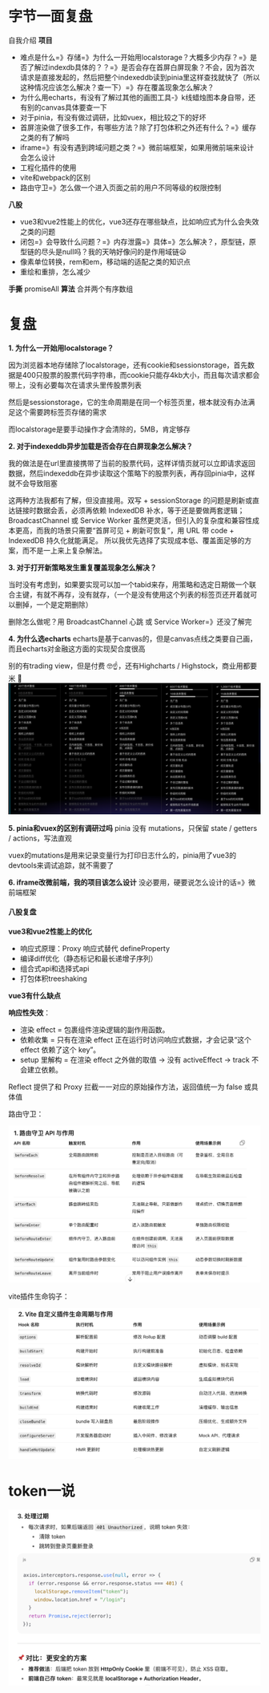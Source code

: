 # 字节一面复盘
自我介绍
**项目**
- 难点是什么=》存储=》为什么一开始用localstorage？大概多少内存？=》是否了解过indexdb具体的？？=》是否会存在首屏白屏现象？不会，因为首次请求是直接发起的，然后把整个indexeddb读到pinia里这样查找就快了（所以这种情况应该怎么解决？查一下）=》存在覆盖现象怎么解决？
- 为什么用echarts，有没有了解过其他的画图工具-》k线蜡烛图本身自带，还有别的canvas具体要查一下
- 对于pinia，有没有做过调研，比如vuex，相比较之下的好坏
- 首屏渲染做了很多工作，有哪些方法？除了打包体积之外还有什么？=》缓存之类的有了解吗
- iframe=》有没有遇到跨域问题之类？=》微前端框架，如果用微前端来设计会怎么设计
- 工程化插件的使用
- vite和webpack的区别
- 路由守卫=》怎么做一个进入页面之前的用户不同等级的权限控制

**八股**
- vue3和vue2性能上的优化，vue3还存在哪些缺点，比如响应式为什么会失效之类的问题
- 闭包=》会导致什么问题？=》内存泄露=》具体=》怎么解决？，原型链，原型链的尽头是null吗？我的天呐好像问的是作用域链😦
- 像素单位转换，rem和em，移动端的适配之类的知识点
- 重绘和重排，怎么减少

**手撕**
promiseAll
**算法**
合并两个有序数组


# 复盘
**1. 为什么一开始用localstorage？**

因为浏览器本地存储除了localstorage，还有cookie和sessionstorage，首先数据是400只股票的股票代码字符串，而cookie只能存4kb大小，而且每次请求都会带上，没有必要每次在请求头里传股票列表

然后是sessionstorage，它的生命周期是在同一个标签页里，根本就没有办法满足这个需要跨标签页存储的需求

而localstorage是要手动操作才会清除的，5MB，肯定够存

**2. 对于indexeddb异步加载是否会存在白屏现象怎么解决？**

我的做法是在url里直接携带了当前的股票代码，这样详情页就可以立即请求返回数据，然后indexeddb在异步读取这个策略下的股票列表，再存回pinia中，这样就不会导致阻塞

这两种方法我都有了解，但没直接用。双写 + sessionStorage 的问题是刷新或直达链接时数据会丢，必须再依赖 IndexedDB 补水，等于还是要做两套逻辑；BroadcastChannel 或 Service Worker 虽然更灵活，但引入的复杂度和兼容性成本更高，而我的场景只需要“首屏可见 + 刷新可恢复”，用 URL 带 code + IndexedDB 持久化就能满足。
所以我优先选择了实现成本低、覆盖面足够的方案，而不是一上来上复杂解法。

**3. 对于打开新策略发生重复覆盖现象怎么解决？**

当时没有考虑到，如果要实现可以加一个tabid来存，用策略和选定日期做一个联合主键，有就不再存，没有就存，（一个是没有使用这个列表的标签页还开着就可以删掉，一个是定期删除）

删除怎么做呢？用 BroadcastChannel 心跳 或 Service Worker=》还没了解完

**4. 为什么选echarts**
echarts是基于canvas的，但是canvas点线之类要自己画，而且echarts对金融这方面的实现契合度很高

别的有trading view，但是付费 🤓☝️，还有Highcharts / Highstock，商业用都要米 🤕
![alt text](image-36.png)

**5. pinia和vuex的区别有调研过吗**
pinia 没有 mutations，只保留 state / getters / actions，写法直观

vuex的mutations是用来记录变量行为打印日志什么的，pinia用了vue3的devtools来调试追踪，就不需要了

**6. iframe改微前端，我的项目该怎么设计**
没必要用，硬要说怎么设计的话=》微前端框架

#### 八股复盘
**vue3和vue2性能上的优化**
- 响应式原理：Proxy 响应式替代 defineProperty
- 编译diff优化（静态标记和最长递增子序列）
- 组合式api和选择式api
- 打包体积treeshaking

**vue3有什么缺点**

**响应性失效**：

- 渲染 effect = 包裹组件渲染逻辑的副作用函数。
- 依赖收集 = 只有在渲染 effect 正在运行时访问响应式数据，才会记录“这个 effect 依赖了这个 key”。
- setup 里解构 = 在渲染 effect 之外做的取值 → 没有 activeEffect → track 不会建立依赖。

Reflect 提供了和 Proxy 拦截一一对应的原始操作方法，返回值统一为 false 或具体值

路由守卫：

![alt text](image-37.png)

vite插件生命钩子：

![alt text](image-38.png)


# **token一说**
![alt text](image-39.png)